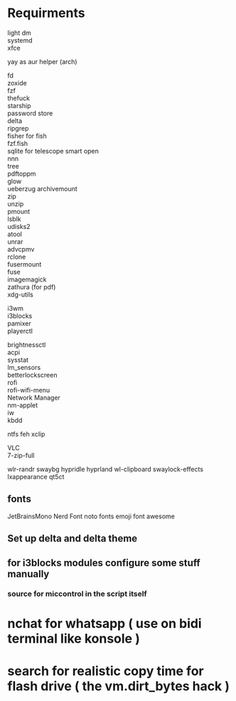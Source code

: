 # Requirments

light dm  
systemd  
xfce

yay as aur helper (arch)

fd  
zoxide  
fzf  
thefuck  
starship  
password store  
delta  
ripgrep  
fisher for fish  
fzf.fish  
sqlite for telescope smart open  
nnn  
tree  
pdftoppm  
glow  
ueberzug
archivemount  
zip  
unzip  
pmount  
lsblk  
udisks2  
atool  
unrar  
advcpmv  
rclone  
fusermount  
fuse  
imagemagick  
zathura (for pdf)  
xdg-utils

i3wm  
i3blocks  
pamixer  
playerctl

<!-- pactl -->

brightnessctl  
acpi  
sysstat  
lm_sensors  
betterlockscreen  
rofi  
rofi-wifi-menu  
Network Manager  
nm-applet  
iw  
kbdd

<!-- dunst   -->
<!-- xrandr   -->
<!-- arandr   -->
<!-- numlockx   -->
<!-- xidlehook   -->
<!-- autorandr -->

<!-- dolphin -->

ntfs
feh
xclip

VLC  
7-zip-full


wlr-randr
swaybg
hypridle
hyprland
wl-clipboard
swaylock-effects
lxappearance
qt5ct




## fonts

JetBrainsMono Nerd Font
noto fonts emoji
font awesome

## Set up delta and delta theme

## for i3blocks modules configure some stuff manually

### source for miccontrol in the script itself

# nchat for whatsapp ( use on bidi terminal like konsole )

# search for realistic copy time for flash drive ( the vm.dirt_bytes hack )
